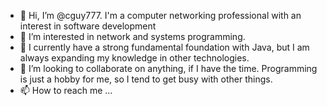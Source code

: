 - 👋 Hi, I’m @cguy777.  I'm a computer networking professional with an interest in software development
- 👀 I’m interested in network and systems programming.
- 🌱 I currently have a strong fundamental foundation with Java, but I am always expanding my knowledge in other technologies.
- 💞️ I’m looking to collaborate on anything, if I have the time.  Programming is just a hobby for me, so I tend to get busy with other things.
- 📫 How to reach me ...

<!---
cguy777/cguy777 is a ✨ special ✨ repository because its `README.md` (this file) appears on your GitHub profile.
You can click the Preview link to take a look at your changes.
--->
